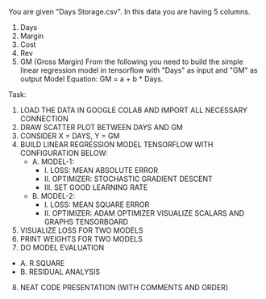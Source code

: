 You are given "Days Storage.csv". In this data you are having 5 columns.
1. Days
2. Margin
3. Cost
4. Rev
5. GM (Gross Margin)
From the following you need to build the simple linear regression model in tensorflow with
"Days" as input and "GM" as output
Model Equation: GM = a + b * Days.


Task:
1. LOAD THE DATA IN GOOGLE COLAB AND IMPORT ALL NECESSARY CONNECTION
2. DRAW SCATTER PLOT BETWEEN DAYS AND GM 
3. CONSIDER X = DAYS, Y = GM
4. BUILD LINEAR REGRESSION MODEL TENSORFLOW WITH
  CONFIGURATION BELOW:
   * A. MODEL-1:
     * I. LOSS: MEAN ABSOLUTE ERROR
     * II. OPTIMIZER: STOCHASTIC GRADIENT DESCENT
     * III. SET GOOD LEARNING RATE
   * B. MODEL-2:
     * I. LOSS: MEAN SQUARE ERROR
     * II. OPTIMIZER: ADAM OPTIMIZER
VISUALIZE SCALARS AND GRAPHS TENSORBOARD
5. VISUALIZE LOSS FOR TWO MODELS 
6. PRINT WEIGHTS FOR TWO MODELS 
7. DO MODEL EVALUATION
  * A. R SQUARE
  * B. RESIDUAL ANALYSIS
8. NEAT CODE PRESENTATION (WITH COMMENTS AND ORDER) 
